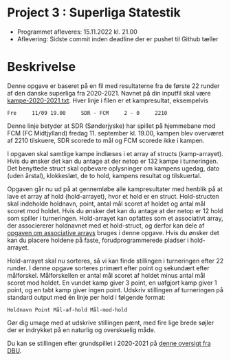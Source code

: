 # Project 3 : Superliga Statestik
- Programmet afleveres: 15.11.2022 kl. 21.00
- Aflevering: Sidste commit inden deadline der er pushet til Github tæller

# Beskrivelse
Denne opgave er baseret på en fil med resultaterne fra de første 22 runder af den danske superliga fra 2020-2021. 
Navnet på din inputfil skal være [kampe-2020-2021.txt](src/kampe-2020-2021.txt). 
Hver linje i filen er et kampresultat, eksempelvis

```
Fre     11/09 19.00     SDR - FCM     2 - 0     2210
```

Denne linje betyder at SDR (Sønderjyske) har spillet på hjemmebane mod FCM (FC Midtjylland) fredag 11. september kl. 19.00, kampen blev overværet af 2210 tilskuere, SDR scorede to mål og FCM scorede ikke i kampen.

I opgaven skal samtlige kampe indlæses i et array af structs (kamp-arrayet). Hvis du ønsker det kan du antage at der netop er 132 kampe i turneringen. 
Det benyttede struct skal opbevare oplysninger om kampens ugedag, dato (uden årstal), klokkeslæt, de to hold, kampens resultat og tilskuertal.

Opgaven går nu ud på at gennemløbe alle kampresultater med henblik på at lave et array af hold (hold-arrayet), hvor et hold er en struct. 
Hold-structen skal indeholde holdnavn, point, antal mål scoret af holdet og antal mål scoret mod holdet. 
Hvis du ønsker det kan du antage at der netop er 12 hold som spiller i turneringen. 
Hold-arrayet kan opfattes som et associativt array, der associererer holdnavnet med et hold-struct, og derfor kan dele af [opgaven om associative arrays](http://people.cs.aau.dk/~normark/impr-c/arrays-opgaver-slide-exercise-7.html) bruges i denne opgave. 
Hvis du ønsker det kan du placere holdene på faste, forudprogrammerede pladser i hold-arrayet.

Hold-arrayet skal nu sorteres, så vi kan finde stillingen i turneringen efter 22 runder. 
I denne opgave sorteres primært efter point og sekundært efter målforskel. 
Målforskellen er antal mål scoret af holdet minus antal mål scoret mod holdet. 
En vundet kamp giver 3 point, en uafgjort kamp giver 1 point, og en tabt kamp giver ingen point. 
Udskriv stillingen af turneringen på standard output med én linje per hold i følgende format:

```
Holdnavn Point Mål-af-hold Mål-mod-hold
```

Gør dig umage med at udskrive stillingen pænt, med fire lige brede søjler der er indrykket på en naturlig og overskuelig måde.

Du kan se stillingen efter grundspillet i 2020-2021 på [denne oversigt fra DBU](https://www.dbu.dk/resultater/pulje/334856).
